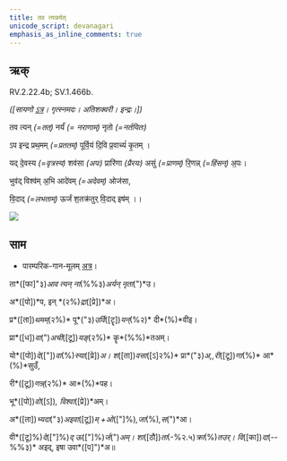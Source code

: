 ```yaml
---
title: तव त्यन्नर्यत्  
unicode_script: devanagari  
emphasis_as_inline_comments: true
---   
```


## ऋक्

RV.2.22.4b; SV.1.466b.

*([सायणो [ऽत्र](https://archive.org/stream/RgVedaWithSayanasCommentaryPart2/rv_sayanabhasya_part2#page/n142/mode/1up&sa=D&ust=1542425956188000)। गृत्स्नमदः। अतिशक्वरी। इन्द्रः।])*

तव त्यन् *(=तत्)* नर्यं॑ *(= नराणाम्)* नृतो *(=नर्तयितः)*

ऽप इन्द्र प्रथ॒मम् *(=प्रततम्)* पूर्वि॒यं दि॒वि  प्र॒वाच्यं॑ कृ॒तम् ।

यद् दे॒वस्य *(=वृत्रस्य)* शव॑सा *(अपः)* प्रारि॑णा *(प्रैरयः)* असुं *(=प्राणम्)* रि॒णन्न् *(=हिंसन्)* अ॒पः।

भुव॑द् विश्व॑म् अ॒भि आदे॑वम् *(=अदेवम्)* ओज॑सा,

वि॒दाद् *(=लभताम्)* ऊर्जं श॒तक्र॑तुर् वि॒दाद् इष॑म् ।।

![](../../images/Indra-kills-vRtra-snake-with-vajra.jpg)


## साम

- पारम्परिक-गान-मूलम् [अत्र](https://archive.org/stream/sAmaveda-jaiminIya-paravastu-paramparA-docs/VIVAAHA%20UPANAYANA%20SAAMAANI#page/n2/mode/1up&sa=D&ust=1542425956189000)।
<div class="audioEmbed"  caption="रामानुजार्यः 1974 " src="https://archive
.org/download/jaiminIya-sAma-gAna-paravastu-tradition-rAmAnuja/tava-tyan-naryam.mp3"></div>
<div class="audioEmbed"  caption="गोपालार्यः 2015  " src="https://archive
.org/download/jaiminIya-sAma-gAna-paravastu-tradition-gopAla-2015/tava-tyan-naryam.mp3"></div>
<div class="audioEmbed"  caption="गोपालपवनयोर् अनुवचनम् 2015 1x" src="https://archive
.org/download/jaiminIya-sAma-gAna-paravastu-tradition-anuvachanam-gopAla-pavana-2015/tava-tyan-naryam.mp3"></div>
<div class="audioEmbed"  caption="गोपालपवनयोर् अनुवचनम् 2015 1.5x" src="https://archive
.org/download/jaiminIya-sAma-gAna-paravastu-tradition-anuvachanam-gopAla-pavana-2015-150p-speed/tava-tyan-naryam.mp3"></div>

ता*([फा]"३)*आव त्यन् ना*(%%३)*अर्यन् नृता*(")*उ।

अ*([पो])*प, इन् *(२%)*द्रा*([प्रे])*अ।

प्र*([ता])*थमम्*(२%)* पू*("३)*उर्वि*([टॄ])*यन्*(%२)* दी*(%)*वीइ।

प्रा*([ध])*वा*(")*अची*([टू])*यङ्*(२%)* कॄ*(%%)*तअम्।

यो*([पो])*दे*(["])*वा*(%)*स्या*([प्रे])*अ। श*([ता])*वसा*([ऽ]२%)* प्रा*("३)*अ,,री*([टू])*णा*(%)* आ*(%)*सुउँ,

री*([टू])*णन्न्*(२%)* आ*(%)*पह।

भू*([पो])*वो*([ऽ])*, विश्वा*([प्रे])*अम्।

अ*([ता])*भ्यदा*("३)*अइवा*([टू])*म् +ओ*(["]%)*,जा*(%)*,स*(")*आ।

वी*([टू]%)*दे*(["]%)*द् ऊ*(["]%)*र्ज*(")*अम्। शा*([ठौ])*ता*(-%२.५)*क्रा*(%)*तउर्। वि*([का])*दा*(--%%३)* अइद्, इषा उवा*([प]")*अ॥